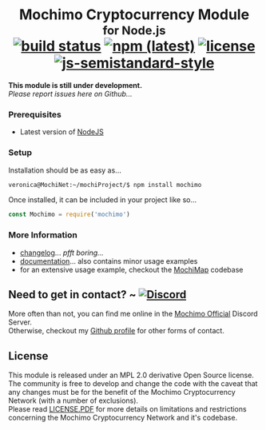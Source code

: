 <h1 align="center">
  Mochimo Cryptocurrency Module<br><sup>for Node.js</sup><br>
  <a href="https://travis-ci.com/chrisdigity/mochimo-nodejs"><img alt="build status" src="https://travis-ci.com/chrisdigity/mochimo-nodejs.svg?branch=master"></a>
  <a href="https://www.npmjs.com/package/mochimo"><img alt="npm (latest)" src="https://img.shields.io/npm/v/mochimo/latest?style=plastic"></a>
  <a href="./LICENSE.PDF"><img alt="license" src="https://img.shields.io/badge/License-Modified%20MPL%202.0-06f"></a>
  <a href="https://github.com/standard/semistandard"><img alt="js-semistandard-style" src="https://img.shields.io/badge/code%20style-semistandard-fff.svg?style=plastic"></a>
</h1>

**This module is still under development.**<br>
*Please report issues here on Github...*

### Prerequisites
 - Latest version of [NodeJS](https://nodejs.org/)

### Setup
Installation should be as easy as...
```sh
veronica@MochiNet:~/mochiProject/$ npm install mochimo
```
Once installed, it can be included in your project like so...
```js
const Mochimo = require('mochimo')
```

### More Information
 - [changelog](docs/CHANGELOG.md)... *pfft boring...*
 - [documentation](docs/README.md)... also contains minor usage examples
 - for an extensive usage example, checkout the [MochiMap](https://github.com/chrisdigity/mochimap.com) codebase

## Need to get in contact? ~ [![Discord](https://img.shields.io/discord/460867662977695765?logo=discord&style=plastic)](https://discord.mochimap.com)
More often than not, you can find me online in the [Mochimo Official](https://discord.mochimap.com) Discord Server.<br>
Otherwise, checkout my [Github profile](https://github.com/chrisdigity) for other forms of contact.

## License
This module is released under an MPL 2.0 derivative Open Source license.  
The community is free to develop and change the code with the caveat that any
changes must be for the benefit of the Mochimo Cryptocurrency Network (with a
number of exclusions).  
Please read [LICENSE.PDF](LICENSE.PDF) for more details on limitations and
restrictions concerning the Mochimo Cryptocurrency Network and it's codebase.
